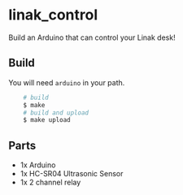 # linak\_control

Build an Arduino that can control your Linak desk!

## Build

You will need `arduino` in your path.

~~~sh
    # build
    $ make
    # build and upload
    $ make upload
~~~

## Parts

  - 1x Arduino
  - 1x HC-SR04 Ultrasonic Sensor
  - 1x 2 channel relay

